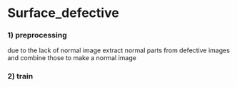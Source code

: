 # Surface_defective

### 1) preprocessing
due to the lack of normal image
extract normal parts from defective images and combine those to make a normal image
 
 
### 2) train

